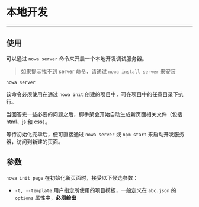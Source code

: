 # 本地开发

---

## 使用

可以通过 `nowa server` 命令来开启一个本地开发调试服务器。

> 如果提示找不到 server 命令，请通过 `nowa install server` 来安装

```shell
nowa server
```

该命令必须使用在通过 `nowa init` 创建的项目中，可在项目中的任意目录下执行。

当回答完一些必要的问题之后，脚手架会开始自动生成新页面相关文件（包括 html、js 和 css）。


等待初始化完毕后，便可直接通过 `nowa server` 或 `npm start` 来启动开发服务器，访问到新建的页面。

## 参数

`nowa init page` 在初始化新页面时，接受以下候选参数：

- `-t, --template` 用户指定所使用的项目模板，一般定义在 `abc.json` 的 `options` 属性中，**必须给出**

